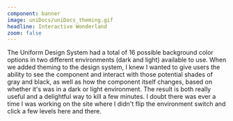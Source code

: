 ```yaml
---
component: banner
image: uniDocs/uniDocs_theming.gif
headline: Interactive Wonderland
zoom: false
---
```


The Uniform Design System had a total of 16 possible background color options in two different environments (dark and light) available to use. When we added theming to the design system, I knew I wanted to give users the ability to see the component and  interact with those potential shades of gray and black, as well as how the component itself changes, based on whether it's was in a dark or light environment. The result is both really useful and a delightful way to kill a few minutes. I doubt there was ever a time I was working on the site where I didn't flip the environment switch and click a few levels here and there.

